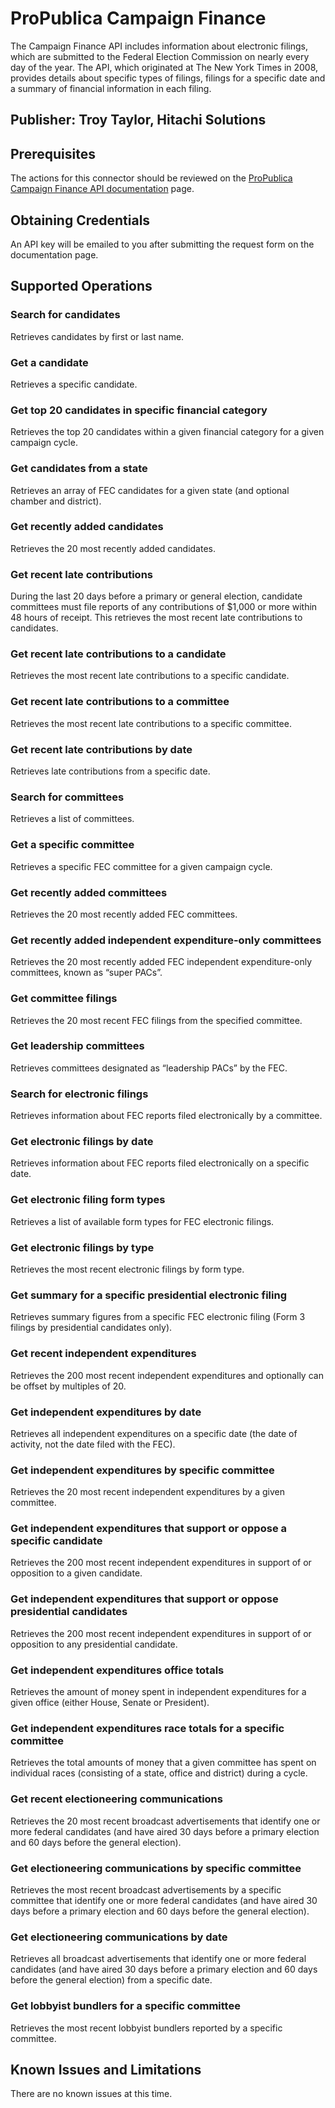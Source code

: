 # ProPublica Campaign Finance
The Campaign Finance API includes information about electronic filings, which are submitted to the Federal Election Commission on nearly every day of the year. The API, which originated at The New York Times in 2008, provides details about specific types of filings, filings for a specific date and a summary of financial information in each filing.

## Publisher: Troy Taylor, Hitachi Solutions

## Prerequisites
The actions for this connector should be reviewed on the [ProPublica Campaign Finance API documentation](https://projects.propublica.org/api-docs/campaign-finance/) page.

## Obtaining Credentials
An API key will be emailed to you after submitting the request form on the documentation page.

## Supported Operations
### Search for candidates
Retrieves candidates by first or last name.
### Get a candidate
Retrieves a specific candidate.
### Get top 20 candidates in specific financial category
Retrieves the top 20 candidates within a given financial category for a given campaign cycle.
### Get candidates from a state
Retrieves an array of FEC candidates for a given state (and optional chamber and district).
### Get recently added candidates
Retrieves the 20 most recently added candidates.
### Get recent late contributions
During the last 20 days before a primary or general election, candidate committees must file reports of any contributions of $1,000 or more within 48 hours of receipt. This retrieves the most recent late contributions to candidates.
### Get recent late contributions to a candidate
Retrieves the most recent late contributions to a specific candidate.
### Get recent late contributions to a committee
Retrieves the most recent late contributions to a specific committee.
### Get recent late contributions by date
Retrieves late contributions from a specific date.
### Search for committees
Retrieves a list of committees.
### Get a specific committee
Retrieves a specific FEC committee for a given campaign cycle.
### Get recently added committees
Retrieves the 20 most recently added FEC committees.
### Get recently added independent expenditure-only committees
Retrieves the 20 most recently added FEC independent expenditure-only committees, known as “super PACs”.
### Get committee filings
Retrieves the 20 most recent FEC filings from the specified committee.
### Get leadership committees
Retrieves committees designated as “leadership PACs” by the FEC.
### Search for electronic filings
Retrieves information about FEC reports filed electronically by a committee.
### Get electronic filings by date
Retrieves information about FEC reports filed electronically on a specific date.
### Get electronic filing form types
Retrieves a list of available form types for FEC electronic filings.
### Get electronic filings by type
Retrieves the most recent electronic filings by form type.
### Get summary for a specific presidential electronic filing
Retrieves summary figures from a specific FEC electronic filing (Form 3 filings by presidential candidates only).
### Get recent independent expenditures
Retrieves the 200 most recent independent expenditures and optionally can be offset by multiples of 20.
### Get independent expenditures by date
Retrieves all independent expenditures on a specific date (the date of activity, not the date filed with the FEC).
### Get independent expenditures by specific committee
Retrieves the 20 most recent independent expenditures by a given committee.
### Get independent expenditures that support or oppose a specific candidate
Retrieves the 200 most recent independent expenditures in support of or opposition to a given candidate.
### Get independent expenditures that support or oppose presidential candidates
Retrieves the 200 most recent independent expenditures in support of or opposition to any presidential candidate.
### Get independent expenditures office totals
Retrieves the amount of money spent in independent expenditures for a given office (either House, Senate or President).
### Get independent expenditures race totals for a specific committee
Retrieves the total amounts of money that a given committee has spent on individual races (consisting of a state, office and district) during a cycle.
### Get recent electioneering communications
Retrieves the 20 most recent broadcast advertisements that identify one or more federal candidates (and have aired 30 days before a primary election and 60 days before the general election).
### Get electioneering communications by specific committee
Retrieves the most recent broadcast advertisements by a specific committee that identify one or more federal candidates (and have aired 30 days before a primary election and 60 days before the general election).
### Get electioneering communications by date
Retrieves all broadcast advertisements that identify one or more federal candidates (and have aired 30 days before a primary election and 60 days before the general election) from a specific date.
### Get lobbyist bundlers for a specific committee
Retrieves the most recent lobbyist bundlers reported by a specific committee.

## Known Issues and Limitations
There are no known issues at this time.
